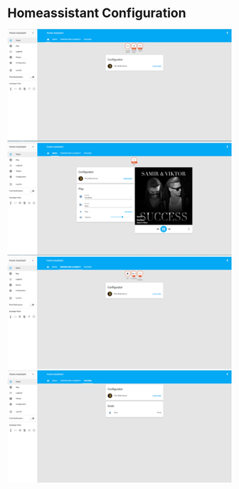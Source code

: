 # Homeassistant Configuration

![Screenshot of HomeAssistant](/screens/home.PNG?raw=true "Screenshot of HomeAssistant")
![Screenshot of HomeAssistant](/screens/media.PNG?raw=true "Screenshot of HomeAssistant")
![Screenshot of HomeAssistant](/screens/temperature.PNG?raw=true "Screenshot of HomeAssistant")
![Screenshot of HomeAssistant](/screens/tracking.PNG?raw=true "Screenshot of HomeAssistant")
